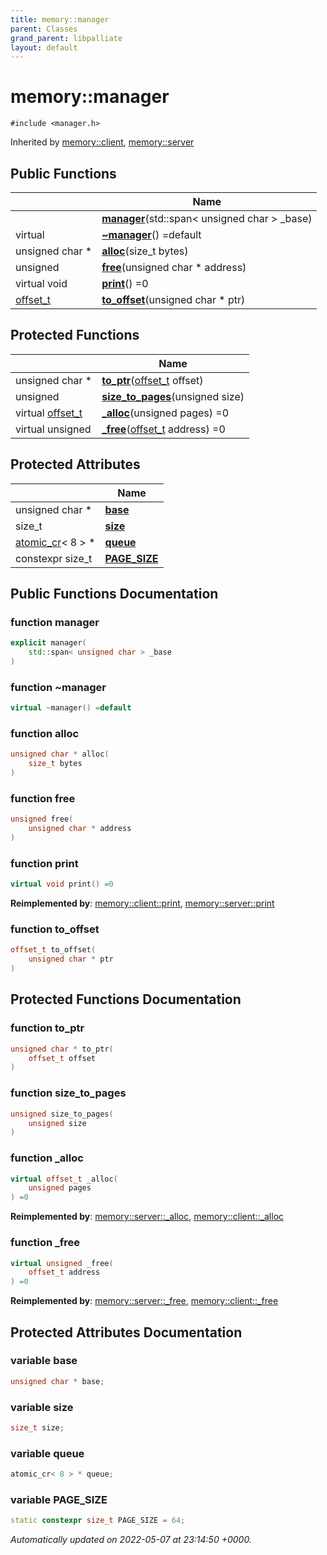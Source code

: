 ```yaml
---
title: memory::manager
parent: Classes
grand_parent: libpalliate
layout: default
---
```


# memory::manager






`#include <manager.h>`

Inherited by [memory::client](/libpalliate/generated/Classes/classmemory_1_1client), [memory::server](/libpalliate/generated/Classes/classmemory_1_1server)

## Public Functions

|                | Name           |
| -------------- | -------------- |
| | **[manager](/libpalliate/generated/Classes/classmemory_1_1manager#function-manager)**(std::span< unsigned char > _base) |
| virtual | **[~manager](/libpalliate/generated/Classes/classmemory_1_1manager#function-~manager)**() =default |
| unsigned char * | **[alloc](/libpalliate/generated/Classes/classmemory_1_1manager#function-alloc)**(size_t bytes) |
| unsigned | **[free](/libpalliate/generated/Classes/classmemory_1_1manager#function-free)**(unsigned char * address) |
| virtual void | **[print](/libpalliate/generated/Classes/classmemory_1_1manager#function-print)**() =0 |
| [offset_t](/libpalliate/generated/Namespaces/namespacememory#using-offset-t) | **[to_offset](/libpalliate/generated/Classes/classmemory_1_1manager#function-to-offset)**(unsigned char * ptr) |

## Protected Functions

|                | Name           |
| -------------- | -------------- |
| unsigned char * | **[to_ptr](/libpalliate/generated/Classes/classmemory_1_1manager#function-to-ptr)**([offset_t](/libpalliate/generated/Namespaces/namespacememory#using-offset-t) offset) |
| unsigned | **[size_to_pages](/libpalliate/generated/Classes/classmemory_1_1manager#function-size-to-pages)**(unsigned size) |
| virtual [offset_t](/libpalliate/generated/Namespaces/namespacememory#using-offset-t) | **[_alloc](/libpalliate/generated/Classes/classmemory_1_1manager#function--alloc)**(unsigned pages) =0 |
| virtual unsigned | **[_free](/libpalliate/generated/Classes/classmemory_1_1manager#function--free)**([offset_t](/libpalliate/generated/Namespaces/namespacememory#using-offset-t) address) =0 |

## Protected Attributes

|                | Name           |
| -------------- | -------------- |
| unsigned char * | **[base](/libpalliate/generated/Classes/classmemory_1_1manager#variable-base)**  |
| size_t | **[size](/libpalliate/generated/Classes/classmemory_1_1manager#variable-size)**  |
| [atomic_cr](/libpalliate/generated/Classes/classatomic__cr)< 8 > * | **[queue](/libpalliate/generated/Classes/classmemory_1_1manager#variable-queue)**  |
| constexpr size_t | **[PAGE_SIZE](/libpalliate/generated/Classes/classmemory_1_1manager#variable-page-size)**  |

## Public Functions Documentation

### function manager

```cpp
explicit manager(
    std::span< unsigned char > _base
)
```


### function ~manager

```cpp
virtual ~manager() =default
```


### function alloc

```cpp
unsigned char * alloc(
    size_t bytes
)
```


### function free

```cpp
unsigned free(
    unsigned char * address
)
```


### function print

```cpp
virtual void print() =0
```


**Reimplemented by**: [memory::client::print](/libpalliate/generated/Classes/classmemory_1_1client#function-print), [memory::server::print](/libpalliate/generated/Classes/classmemory_1_1server#function-print)


### function to_offset

```cpp
offset_t to_offset(
    unsigned char * ptr
)
```


## Protected Functions Documentation

### function to_ptr

```cpp
unsigned char * to_ptr(
    offset_t offset
)
```


### function size_to_pages

```cpp
unsigned size_to_pages(
    unsigned size
)
```


### function _alloc

```cpp
virtual offset_t _alloc(
    unsigned pages
) =0
```


**Reimplemented by**: [memory::server::_alloc](/libpalliate/generated/Classes/classmemory_1_1server#function--alloc), [memory::client::_alloc](/libpalliate/generated/Classes/classmemory_1_1client#function--alloc)


### function _free

```cpp
virtual unsigned _free(
    offset_t address
) =0
```


**Reimplemented by**: [memory::server::_free](/libpalliate/generated/Classes/classmemory_1_1server#function--free), [memory::client::_free](/libpalliate/generated/Classes/classmemory_1_1client#function--free)


## Protected Attributes Documentation

### variable base

```cpp
unsigned char * base;
```


### variable size

```cpp
size_t size;
```


### variable queue

```cpp
atomic_cr< 8 > * queue;
```


### variable PAGE_SIZE

```cpp
static constexpr size_t PAGE_SIZE = 64;
```



_Automatically updated on 2022-05-07 at 23:14:50 +0000._